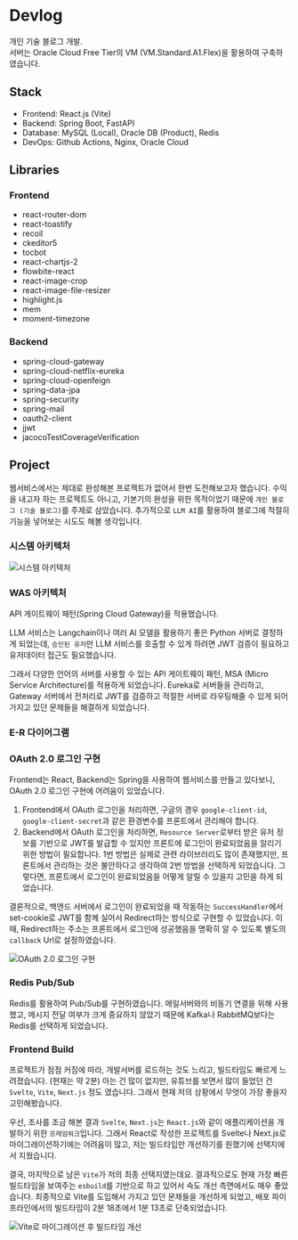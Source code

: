 # Devlog

개인 기술 블로그 개발.<br>
서버는 Oracle Cloud Free Tier의 VM (VM.Standard.A1.Flex)을 활용하여 구축하였습니다.

## Stack

- Frontend: React.js (Vite)
- Backend: Spring Boot, FastAPI
- Database: MySQL (Local), Oracle DB (Product), Redis
- DevOps: Github Actions, Nginx, Oracle Cloud

## Libraries

### Frontend

- react-router-dom
- react-toastify
- recoil
- ckeditor5
- tocbot
- react-chartjs-2
- flowbite-react
- react-image-crop
- react-image-file-resizer
- highlight.js
- mem
- moment-timezone

### Backend

- spring-cloud-gateway
- spring-cloud-netflix-eureka
- spring-cloud-openfeign
- spring-data-jpa
- spring-security
- spring-mail
- oauth2-client
- jjwt
- jacocoTestCoverageVerification

## Project

웹서비스에서는 제대로 완성해본 프로젝트가 없어서 한번 도전해보고자 했습니다. 수익을 내고자 하는 프로젝트도 아니고, 기본기의 완성을 위한 목적이었기 때문에 `개인 블로그 (기술 블로그)`를 주제로 삼았습니다. 추가적으로 `LLM AI`를 활용하여 블로그에 적절히 기능을 넣어보는 시도도 해볼 생각입니다.

### 시스템 아키텍처

![시스템 아키텍처](https://github.com/westreed/Devlog/blob/main/readme_src/system_architecture2.png)

### WAS 아키텍처

API 게이트웨이 패턴(Spring Cloud Gateway)을 적용했습니다.

LLM 서비스는 Langchain이나 여러 AI 모델을 활용하기 좋은 Python 서버로 결정하게 되었는데, `승인된 유저`만 LLM 서비스를 호출할 수 있게 하려면 JWT 검증이 필요하고 유저데이터 접근도 필요했습니다.

그래서 다양한 언어의 서버를 사용할 수 있는 API 게이트웨이 패턴, MSA (Micro Service Architecture)를 적용하게 되었습니다. Eureka로 서버들을 관리하고, Gateway 서버에서 전처리로 JWT를 검증하고 적절한 서버로 라우팅해줄 수 있게 되어 가지고 있던 문제들을 해결하게 되었습니다.

### E-R 다이어그램

### OAuth 2.0 로그인 구현

Frontend는 React, Backend는 Spring을 사용하여 웹서비스를 만들고 있다보니, OAuth 2.0 로그인 구현에 어려움이 있었습니다.

1. Frontend에서 OAuth 로그인을 처리하면, 구글의 경우 `google-client-id`, `google-client-secret`과 같은 환경변수를 프론트에서 관리해야 합니다.
2. Backend에서 OAuth 로그인을 처리하면, `Resource Server`로부터 받은 유저 정보를 기반으로 JWT를 발급할 수 있지만 프론트에 로그인이 완료되었음을 알리기 위한 방법이 필요합니다.
   1번 방법은 실제로 관련 라이브러리도 많이 존재했지만, 프론트에서 관리하는 것은 불안하다고 생각하여 2번 방법을 선택하게 되었습니다. 그렇다면, 프론트에서 로그인이 완료되었음을 어떻게 알릴 수 있을지 고민을 하게 되었습니다.

결론적으로, 백엔드 서버에서 로그인이 완료되었을 때 작동하는 `SuccessHandler`에서 set-cookie로 JWT를 함께 실어서 Redirect하는 방식으로 구현할 수 있었습니다. 이때, Redirect하는 주소는 프론트에서 로그인에 성공했음을 명확히 알 수 있도록 별도의 `callback` Url로 설정하였습니다.

![OAuth 2.0 로그인 구현](https://github.com/westreed/Devlog/blob/main/readme_src/OAuth2_Sequencediagram.png)

### Redis Pub/Sub

Redis를 활용하여 Pub/Sub를 구현하였습니다. 메일서버와의 비동기 연결을 위해 사용했고, 메시지 전달 여부가 크게 중요하지 않았기 때문에 Kafka나 RabbitMQ보다는 Redis를 선택하게 되었습니다.

### Frontend Build

프로젝트가 점점 커짐에 따라, 개발서버를 로드하는 것도 느리고, 빌드타임도 빠르게 느려졌습니다. (현재는 약 2분) 아는 건 많이 없지만, 유튜브를 보면서 많이 들었던 건 `Svelte`, `Vite`, `Next.js` 정도 였습니다. 그래서 현재 저의 상황에서 무엇이 가장 좋을지 고민해봤습니다.

우선, 조사를 조금 해본 결과 `Svelte`, `Next.js`는 `React.js`와 같이 애플리케이션을 개발하기 위한 `프레임워크`입니다. 그래서 React로 작성한 프로젝트를 Svelte나 Next.js로 마이그레이션하기에는 어려움이 많고, 저는 빌드타임만 개선하기를 원했기에 선택지에서 지웠습니다.

결국, 마지막으로 남은 `Vite`가 저의 최종 선택지였는데요. 결과적으로도 현재 가장 빠른 빌드타임을 보여주는 `esbuild`를 기반으로 하고 있어서 속도 개선 측면에서도 매우 좋았습니다. 최종적으로 Vite를 도입해서 가지고 있던 문제들을 개선하게 되었고, 배포 파이프라인에서의 빌드타임이 2분 18초에서 1분 13초로 단축되었습니다.

![Vite로 마이그레이션 후 빌드타임 개선](https://github.com/westreed/Devlog/blob/main/readme_src/vite.png)
